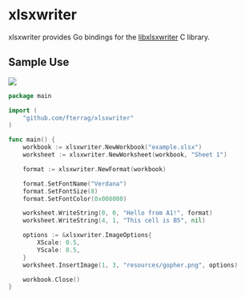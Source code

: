 xlsxwriter
==========

xlsxwriter provides Go bindings for the [libxlsxwriter](https://github.com/jmcnamara/libxlsxwriter) C library.

## Sample Use

![](https://cloud.githubusercontent.com/assets/22901700/23842694/75b0b3c2-078c-11e7-8ef6-5ae9489971b6.png)

```go
package main

import (
    "github.com/fterrag/xlsxwriter"
)

func main() {
    workbook := xlsxwriter.NewWorkbook("example.xlsx")
    worksheet := xlsxwriter.NewWorksheet(workbook, "Sheet 1")

    format := xlsxwriter.NewFormat(workbook)

    format.SetFontName("Verdana")
    format.SetFontSize(8)
    format.SetFontColor(0x008000)

    worksheet.WriteString(0, 0, "Hello from A1!", format)
    worksheet.WriteString(4, 1, "This cell is B5", nil)

    options := &xlsxwriter.ImageOptions{
        XScale: 0.5,
        YScale: 0.5,
    }
    worksheet.InsertImage(1, 3, "resources/gopher.png", options)

    workbook.Close()
}
```
